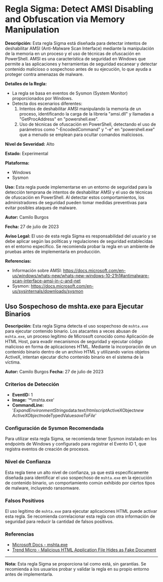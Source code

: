 # Regla Sigma: Detect AMSI Disabling and Obfuscation via Memory Manipulation

**Descripción:**
Esta regla Sigma está diseñada para detectar intentos de deshabilitar AMSI (Anti-Malware Scan Interface) mediante la manipulación de la memoria en un proceso y el uso de técnicas de ofuscación en PowerShell. AMSI es una característica de seguridad en Windows que permite a las aplicaciones y herramientas de seguridad escanear y detectar contenido malicioso o sospechoso antes de su ejecución, lo que ayuda a proteger contra amenazas de malware.

**Detalles de la Regla:**
- La regla se basa en eventos de Sysmon (System Monitor) proporcionados por Windows.
- Detecta dos escenarios diferentes:
  1. Intentos de deshabilitar AMSI manipulando la memoria de un proceso, identificando la carga de la librería "amsi.dll" y llamadas a "GetProcAddress" en "powershell.exe".
  2. Uso de técnicas de ofuscación en PowerShell, detectando el uso de parámetros como "-EncodedCommand" y "-e" en "powershell.exe" que a menudo se emplean para ocultar comandos maliciosos.

**Nivel de Severidad:**
Alto

**Estado:**
Experimental

**Plataforma:**
- Windows
- Sysmon

**Uso:**
Esta regla puede implementarse en un entorno de seguridad para la detección temprana de intentos de deshabilitar AMSI y el uso de técnicas de ofuscación en PowerShell. Al detectar estos comportamientos, los administradores de seguridad pueden tomar medidas preventivas para evitar posibles ataques de malware.

**Autor:**
Camilo Burgos

**Fecha:**
27 de julio de 2023

**Aviso Legal:**
El uso de esta regla Sigma es responsabilidad del usuario y se debe aplicar según las políticas y regulaciones de seguridad establecidas en el entorno específico. Se recomienda probar la regla en un ambiente de pruebas antes de implementarla en producción.

**Referencias:**
- Información sobre AMSI: https://docs.microsoft.com/en-us/windows/whats-new/whats-new-windows-10-21h1#antimalware-scan-interface-amsi-in-c-and-net
- Sysmon: https://docs.microsoft.com/en-us/sysinternals/downloads/sysmon


## Uso Sospechoso de mshta.exe para Ejecutar Binarios

**Descripción:**
Esta regla Sigma detecta el uso sospechoso de `mshta.exe` para ejecutar contenido binario. Los atacantes a veces abusan de `mshta.exe`, un proceso legítimo de Microsoft conocido como Aplicación de HTML Host, para evadir mecanismos de seguridad y ejecutar código malicioso en forma de aplicaciones HTML. Mediante la incorporación de un contenido binario dentro de un archivo HTML y utilizando varios objetos ActiveX, intentan ejecutar dicho contenido binario en el sistema de la víctima.

**Autor:** Camilo Burgos
**Fecha:** 27 de julio de 2023

### Criterios de Detección

- **EventID:** 1
- **Image:** '*\mshta.exe'
- **CommandLine:** '*ExpandEnvironmentStrings*data:text/html*script*ActiveXObject*new ActiveXObject*nodeTypedValue*saveToFile*'

### Configuración de Sysmon Recomendada

Para utilizar esta regla Sigma, se recomienda tener Sysmon instalado en los endpoints de Windows y configurado para registrar el Evento ID 1, que registra eventos de creación de procesos.

### Nivel de Confianza

Esta regla tiene un alto nivel de confianza, ya que está específicamente diseñada para identificar el uso sospechoso de `mshta.exe` en la ejecución de contenido binario, un comportamiento común exhibido por ciertos tipos de malware, incluyendo ransomware.

### Falsos Positivos

El uso legítimo de `mshta.exe` para ejecutar aplicaciones HTML puede activar esta regla. Se recomienda correlacionar esta regla con otra información de seguridad para reducir la cantidad de falsos positivos.

### Referencias

- [Microsoft Docs - mshta.exe](https://docs.microsoft.com/es-es/windows-server/administration/windows-commands/mshta)
- [Trend Micro - Malicious HTML Application File Hides as Fake Document](https://www.trendmicro.com/es_es/research/21/k/malicious-html-application-file-hides-as-fake-document.html)

---
**Nota:** Esta regla Sigma se proporciona tal como está, sin garantías. Se recomienda a los usuarios probar y validar la regla en su propio entorno antes de implementarla.


